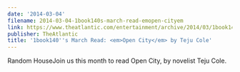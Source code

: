 ```yaml
---
date: '2014-03-04'
filename: 2014-03-04-1book140s-march-read-emopen-cityem
link: https://www.theatlantic.com/entertainment/archive/2014/03/1book140s-march-read-em-open-city-em-by-teju-cole/284211/?utm_source=feed
publisher: TheAtlantic
title: '1book140''s March Read: <em>Open City</em> by Teju Cole'
---
```


Random HouseJoin us this month to read Open City, by novelist Teju Cole.
